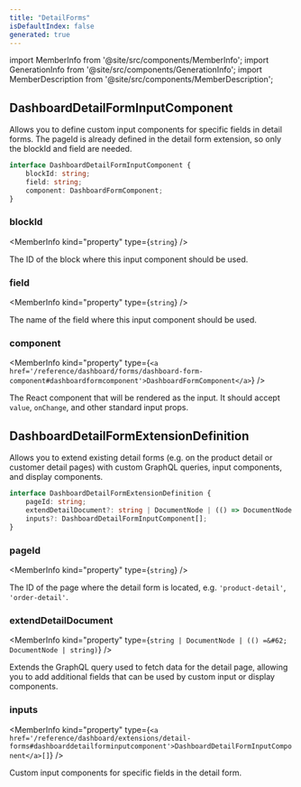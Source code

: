 ```yaml
---
title: "DetailForms"
isDefaultIndex: false
generated: true
---
```

<!-- This file was generated from the Vendure source. Do not modify. Instead, re-run the "docs:build" script -->
import MemberInfo from '@site/src/components/MemberInfo';
import GenerationInfo from '@site/src/components/GenerationInfo';
import MemberDescription from '@site/src/components/MemberDescription';


## DashboardDetailFormInputComponent

<GenerationInfo sourceFile="packages/dashboard/src/lib/framework/extension-api/types/detail-forms.ts" sourceLine="13" packageName="@vendure/dashboard" since="3.4.0" />

Allows you to define custom input components for specific fields in detail forms.
The pageId is already defined in the detail form extension, so only the blockId and field are needed.

```ts title="Signature"
interface DashboardDetailFormInputComponent {
    blockId: string;
    field: string;
    component: DashboardFormComponent;
}
```

<div className="members-wrapper">

### blockId

<MemberInfo kind="property" type={`string`}   />

The ID of the block where this input component should be used.
### field

<MemberInfo kind="property" type={`string`}   />

The name of the field where this input component should be used.
### component

<MemberInfo kind="property" type={`<a href='/reference/dashboard/forms/dashboard-form-component#dashboardformcomponent'>DashboardFormComponent</a>`}   />

The React component that will be rendered as the input.
It should accept `value`, `onChange`, and other standard input props.


</div>


## DashboardDetailFormExtensionDefinition

<GenerationInfo sourceFile="packages/dashboard/src/lib/framework/extension-api/types/detail-forms.ts" sourceLine="41" packageName="@vendure/dashboard" since="3.4.0" />

Allows you to extend existing detail forms (e.g. on the product detail or customer detail pages)
with custom GraphQL queries, input components, and display components.

```ts title="Signature"
interface DashboardDetailFormExtensionDefinition {
    pageId: string;
    extendDetailDocument?: string | DocumentNode | (() => DocumentNode | string);
    inputs?: DashboardDetailFormInputComponent[];
}
```

<div className="members-wrapper">

### pageId

<MemberInfo kind="property" type={`string`}   />

The ID of the page where the detail form is located, e.g. `'product-detail'`, `'order-detail'`.
### extendDetailDocument

<MemberInfo kind="property" type={`string | DocumentNode | (() =&#62; DocumentNode | string)`}   />

Extends the GraphQL query used to fetch data for the detail page, allowing you to add additional
fields that can be used by custom input or display components.
### inputs

<MemberInfo kind="property" type={`<a href='/reference/dashboard/extensions/detail-forms#dashboarddetailforminputcomponent'>DashboardDetailFormInputComponent</a>[]`}   />

Custom input components for specific fields in the detail form.


</div>
